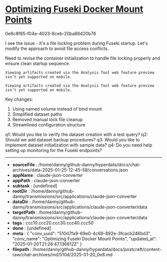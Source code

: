# [Optimizing Fuseki Docker Mount Points](https://claude.ai/chat/510d7fa9-69e0-4c69-892e-3fcacb246bd3)

0e8c8f85-f04e-4023-8ceb-20ba86420b76

 I see the issue - it's a file locking problem during Fuseki startup. Let's modify the approach to avoid file access conflicts.

<antThinking>Need to revise the container initialization to handle file locking properly and ensure clean startup sequence.</antThinking>
```
Viewing artifacts created via the Analysis Tool web feature preview isn’t yet supported on mobile.
```


```
Viewing artifacts created via the Analysis Tool web feature preview isn’t yet supported on mobile.
```



Key changes:
1. Using named volume instead of bind mount
2. Simplified dataset paths
3. Removed manual lock file cleanup
4. Streamlined configuration structure

q1: Would you like to verify the dataset creation with a test query?
q2: Should we add dataset backup procedures?
q3: Would you like to implement dataset initialization with sample data?
q4: Do you need help setting up monitoring for the Fuseki endpoints?

---

* **sourceFile** : /home/danny/github-danny/hyperdata/docs/chat-archives/data-2025-01-25-12-45-58/conversations.json
* **appName** : claude-json-converter
* **appPath** : claude-json-converter
* **subtask** : [undefined]
* **rootDir** : /home/danny/github-danny/transmissions/src/applications/claude-json-converter
* **dataDir** : /home/danny/github-danny/transmissions/src/applications/claude-json-converter/data
* **targetPath** : /home/danny/github-danny/transmissions/src/applications/claude-json-converter/data
* **tags** : ccc10.ccc20.ccc30.ccc40.ccc50
* **done** : [undefined]
* **meta** : {
  "conv_uuid": "510d7fa9-69e0-4c69-892e-3fcacb246bd3",
  "conv_name": "Optimizing Fuseki Docker Mount Points",
  "updated_at": "2025-01-20T21:28:47.136612Z"
}
* **filepath** : /home/danny/github-danny/hyperdata/docs/postcraft/content-raw/chat-archives/md/510d/2025-01-20_0e8.md